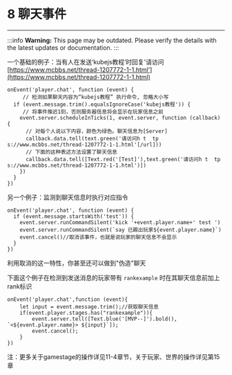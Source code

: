 # 8 聊天事件

***

:::info
**Warning:** This page may be outdated. Please verify the details with the latest updates or documentation.
:::

一个基础的例子：当有人在发送‘kubejs教程’时回复'请访问[https://www.mcbbs.net/thread-1207772-1-1.html'](https://www.mcbbs.net/thread-1207772-1-1.html)

```
onEvent('player.chat', function (event) {
     // 检测如果聊天内容为“kubejs教程” 执行命令, 忽略大小写
  if (event.message.trim().equalsIgnoreCase('kubejs教程')) {
     // 将事件推迟1刻，否则服务器信息将会显示在玩家信息之前
    event.server.scheduleInTicks(1, event.server, function (callback) {
      // 对每个人说以下内容，颜色为绿色。聊天信息为[Server]
      callback.data.tell(text.green('请访问h t  tp s://www.mcbbs.net/thread-1207772-1-1.html'[/url]))
      // 下面的这种表述方法设置了聊天信息
      callback.data.tell([Text.red('[Test]'),text.green('请访问h t  tp s://www.mcbbs.net/thread-1207772-1-1.html')])
    })
  }
})
```

另一个例子：监测到聊天信息时执行对应指令

```
onEvent('player.chat', function (event) {
  if (event.message.startsWith('test')) {
    event.server.runCommandSilent('kick '+event.player.name+' test ')
    event.server.runCommandSilent(`say 已踢出玩家${event.player.name}`)
    event.cancel()//取消该事件，也就是说玩家的聊天信息不会显示
  }
})
```

利用取消的这一特性，你甚至还可以做到"伪造"聊天

下面这个例子在检测到发送消息的玩家带有 `rankexample` 时在其聊天信息前加上rank标识

```
onEvent('player.chat',function (event){
	let input = event.message.trim();//获取聊天信息
	if(event.player.stages.has("rankexample")){
        event.server.tell([Text.blue('[MVP--]').bold(), `<${event.player.name}> ${input}`]);
        event.cancel();
    }
})
```

注：更多关于gamestage的操作详见11-4章节，关于玩家、世界的操作详见第15章
